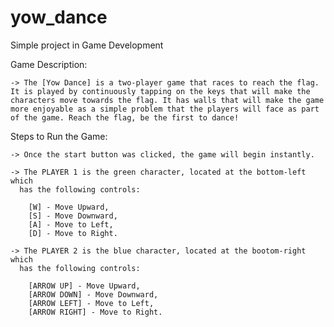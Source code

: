 # yow_dance
Simple project in Game Development 

Game Description:

    -> The [Yow Dance] is a two-player game that races to reach the flag.
    It is played by continuously tapping on the keys that will make the 
    characters move towards the flag. It has walls that will make the game 
    more enjoyable as a simple problem that the players will face as part 
    of the game. Reach the flag, be the first to dance!

Steps to Run the Game:

    -> Once the start button was clicked, the game will begin instantly.
    
    -> The PLAYER 1 is the green character, located at the bottom-left which
      has the following controls: 
      
        [W] - Move Upward, 
        [S] - Move Downward,
        [A] - Move to Left, 
        [D] - Move to Right.
      
    -> The PLAYER 2 is the blue character, located at the bootom-right which
      has the following controls: 
      
        [ARROW UP] - Move Upward,
        [ARROW DOWN] - Move Downward, 
        [ARROW LEFT] - Move to Left, 
        [ARROW RIGHT] - Move to Right.
